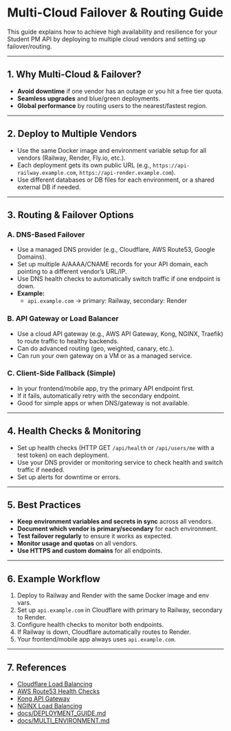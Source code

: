 # Multi-Cloud Failover & Routing Guide

This guide explains how to achieve high availability and resilience for your Student PM API by deploying to multiple cloud vendors and setting up failover/routing.

---

## 1. Why Multi-Cloud & Failover?
- **Avoid downtime** if one vendor has an outage or you hit a free tier quota.
- **Seamless upgrades** and blue/green deployments.
- **Global performance** by routing users to the nearest/fastest region.

---

## 2. Deploy to Multiple Vendors
- Use the same Docker image and environment variable setup for all vendors (Railway, Render, Fly.io, etc.).
- Each deployment gets its own public URL (e.g., `https://api-railway.example.com`, `https://api-render.example.com`).
- Use different databases or DB files for each environment, or a shared external DB if needed.

---

## 3. Routing & Failover Options

### A. DNS-Based Failover
- Use a managed DNS provider (e.g., Cloudflare, AWS Route53, Google Domains).
- Set up multiple A/AAAA/CNAME records for your API domain, each pointing to a different vendor’s URL/IP.
- Use DNS health checks to automatically switch traffic if one endpoint is down.
- **Example:**
  - `api.example.com` → primary: Railway, secondary: Render

### B. API Gateway or Load Balancer
- Use a cloud API gateway (e.g., AWS API Gateway, Kong, NGINX, Traefik) to route traffic to healthy backends.
- Can do advanced routing (geo, weighted, canary, etc.).
- Can run your own gateway on a VM or as a managed service.

### C. Client-Side Fallback (Simple)
- In your frontend/mobile app, try the primary API endpoint first.
- If it fails, automatically retry with the secondary endpoint.
- Good for simple apps or when DNS/gateway is not available.

---

## 4. Health Checks & Monitoring
- Set up health checks (HTTP GET `/api/health` or `/api/users/me` with a test token) on each deployment.
- Use your DNS provider or monitoring service to check health and switch traffic if needed.
- Set up alerts for downtime or errors.

---

## 5. Best Practices
- **Keep environment variables and secrets in sync** across all vendors.
- **Document which vendor is primary/secondary** for each environment.
- **Test failover regularly** to ensure it works as expected.
- **Monitor usage and quotas** on all vendors.
- **Use HTTPS and custom domains** for all endpoints.

---

## 6. Example Workflow
1. Deploy to Railway and Render with the same Docker image and env vars.
2. Set up `api.example.com` in Cloudflare with primary to Railway, secondary to Render.
3. Configure health checks to monitor both endpoints.
4. If Railway is down, Cloudflare automatically routes to Render.
5. Your frontend/mobile app always uses `api.example.com`.

---

## 7. References
- [Cloudflare Load Balancing](https://www.cloudflare.com/load-balancing/)
- [AWS Route53 Health Checks](https://docs.aws.amazon.com/Route53/latest/DeveloperGuide/dns-failover.html)
- [Kong API Gateway](https://konghq.com/)
- [NGINX Load Balancing](https://docs.nginx.com/nginx/admin-guide/load-balancer/http-load-balancer/)
- [docs/DEPLOYMENT_GUIDE.md](DEPLOYMENT_GUIDE.md)
- [docs/MULTI_ENVIRONMENT.md](MULTI_ENVIRONMENT.md) 
